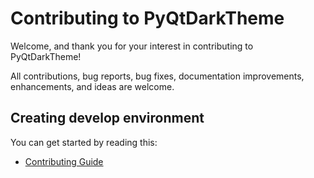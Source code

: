 # Contributing to PyQtDarkTheme

Welcome, and thank you for your interest in contributing to PyQtDarkTheme!

All contributions, bug reports, bug fixes, documentation improvements, enhancements, and ideas are welcome.

## Creating develop environment

You can get started by reading this:

- [Contributing Guide](https://pyqtdarktheme.readthedocs.io/en/latest/contributing.html)
